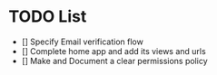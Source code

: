 # TODO List

- [] Specify Email verification flow
- [] Complete home app and add its views and urls
- [] Make and Document a clear permissions policy